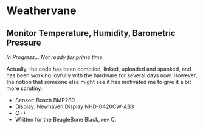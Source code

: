 # Weathervane
## Monitor Temperature, Humidity, Barometric Pressure
*In Progress... Not ready for prime time.*

Actually, the code has been compiled, linked, uploaded and spanked, and has been working joyfully with the hardware for several days now. However, the notion that someone else might see it has motivated me to give it a bit more scrutiny.

* Sensor: Bosch BMP280
* Display: Newhaven Display NHD-0420CW-AB3
* C++
* Written for the BeagleBone Black, rev C.


